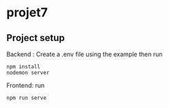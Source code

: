 # projet7

## Project setup
Backend :
Create a .env file using the example then run
```
npm install
nodemon server
```
Frontend:
run
```
npm run serve
```



